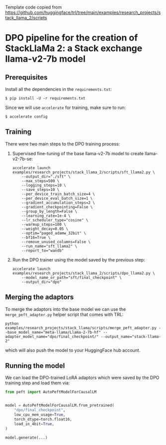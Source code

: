 Template code copied from https://github.com/huggingface/trl/tree/main/examples/research_projects/stack_llama_2/scripts

# DPO pipeline for the creation of StackLlaMa 2: a Stack exchange llama-v2-7b model

## Prerequisites

Install all the dependencies in the `requirements.txt`:

```
$ pip install -U -r requirements.txt
```

Since we will use `accelerate` for training, make sure to run:
```
$ accelerate config
```

## Training

There were two main steps to the DPO training process:
1. Supervised fine-tuning of the base llama-v2-7b model to create llama-v2-7b-se:

    ```
    accelerate launch examples/research_projects/stack_llama_2/scripts/sft_llama2.py \
        --output_dir="./sft" \
        --max_steps=500 \
        --logging_steps=10 \
        --save_steps=10 \
        --per_device_train_batch_size=4 \
        --per_device_eval_batch_size=1 \
        --gradient_accumulation_steps=2 \
        --gradient_checkpointing=False \
        --group_by_length=False \
        --learning_rate=1e-4 \
        --lr_scheduler_type="cosine" \
        --warmup_steps=100 \
        --weight_decay=0.05 \
        --optim="paged_adamw_32bit" \
        --bf16=True \
        --remove_unused_columns=False \
        --run_name="sft_llama2" \
        --report_to="wandb"
    ```
1. Run the DPO trainer using the model saved by the previous step:
    ```
    accelerate launch examples/research_projects/stack_llama_2/scripts/dpo_llama2.py \
        --model_name_or_path="sft/final_checkpoint" \
        --output_dir="dpo"
    ```


## Merging the adaptors

To merge the adaptors into the base model we can use the `merge_peft_adapter.py` helper script that comes with TRL:

```
python examples/research_projects/stack_llama/scripts/merge_peft_adapter.py --base_model_name="meta-llama/Llama-2-7b-hf" --adapter_model_name="dpo/final_checkpoint/" --output_name="stack-llama-2"
```

which will also push the model to your HuggingFace hub account.

## Running the model

We can load the DPO-trained LoRA adaptors which were saved by the DPO training step and load them via:

```py
from peft import AutoPeftModelForCausalLM


model = AutoPeftModelForCausalLM.from_pretrained(
    "dpo/final_checkpoint",
    low_cpu_mem_usage=True,
    torch_dtype=torch.float16,
    load_in_4bit=True,
)

model.generate(...)
```
